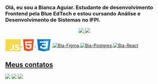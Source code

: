 ### Olá, eu sou a Bianca Aguiar. Estudante de desenvolvimento Frontend pela Blue EdTech e estou cursando Análise e Desenvolvimento de Sistemas no IFPI.

<div align="center">
  <a href="https://github.com/SraSidle">
  <img height="180em" src="https://github-readme-stats.vercel.app/api?username=SraSidle&show_icons=true&theme=dracula&include_all_commits=true&count_private=true"/>
  <img height="180em" src="https://github-readme-stats.vercel.app/api/top-langs/?username=SraSidle&layout=compact&langs_count=7&theme=dracula"/>
</div>
<div style="display: inline_block"><br>
  <img align="center" alt="Bia-Js" height="40" width="50" src="https://raw.githubusercontent.com/devicons/devicon/master/icons/javascript/javascript-plain.svg">
  <img align="center" alt="Bia-HTML" height="40" width="40" src="https://raw.githubusercontent.com/devicons/devicon/master/icons/html5/html5-original.svg">
  <img align="center" alt="Bia-CSS" height="40" width="50" src="https://raw.githubusercontent.com/devicons/devicon/master/icons/css3/css3-original.svg">
  <img align="center" alt="Bia-Figma" height="40" width="50" src="https://cdn.jsdelivr.net/gh/devicons/devicon/icons/figma/figma-original.svg" />
<img align="center" alt="Bia-Postgres" heigth="40" width="50" src="https://cdn.jsdelivr.net/gh/devicons/devicon/icons/postgresql/postgresql-plain-wordmark.svg" />
  <img align="center" alt="Bia-React" heigth="40" width="50"src="https://cdn.jsdelivr.net/gh/devicons/devicon/icons/react/react-original.svg" />
  
  ## Meus contatos
 
<div> 
  <a href=https://www.instagram.com/sra_sidle target="_blank"><img src="https://img.shields.io/badge/-Instagram-%23E4405F?style=for-the-badge&logo=instagram&logoColor=white" target="_blank"></a>
  <a href = "biancaaguiar2021@gmail.com"><img src="https://img.shields.io/badge/-Gmail-%23333?style=for-the-badge&logo=gmail&logoColor=white" target="_blank"></a>
  <a href="https://www.linkedin.com/in/bianca-aguiar-642811222/" target="_blank"><img src="https://img.shields.io/badge/-LinkedIn-%230077B5?style=for-the-badge&logo=linkedin&logoColor=white" target="_blank"></a> 
</div>
  
 <!--![Snake animation](https://github.com/SraSidle/SraSidle/blob/output/github-contribution-grid-snake.svg)--> 
